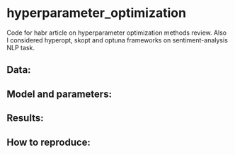 # hyperparameter_optimization

Code for habr article on hyperparameter optimization methods review. Also I considered hyperopt, skopt and optuna frameworks on sentiment-analysis NLP task. 

## Data:

## Model and parameters:

## Results:

## How to reproduce:
